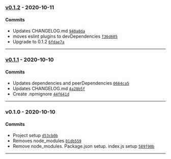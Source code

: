 <br />

### [v0.1.2](https://github.com/atomikui/eslint-config-atomikui/compare/v0.1.1...v0.1.2) - 2020-10-11

#### Commits

- Updates CHANGELOG.md [`940a8da`](https://github.com/atomikui/eslint-config-atomikui/commit/940a8daf0a36ec4514681a8e14757efb0cb3dd0a)
- moves eslint plugins to devDependencies [`f36d605`](https://github.com/atomikui/eslint-config-atomikui/commit/f36d605ef77bff3d3ef9f030bd73cdb976a73c55)
- Upgrade to 0.1.2 [`6fdae7a`](https://github.com/atomikui/eslint-config-atomikui/commit/6fdae7a60198e2e58c1995a942b3b5eeee529430)

<hr />

### [v0.1.1](https://github.com/atomikui/eslint-config-atomikui/compare/v0.1.0...v0.1.1) - 2020-10-10

#### Commits

- Updates dependencies and peerDependencies [`0664ca5`](https://github.com/atomikui/eslint-config-atomikui/commit/0664ca5aaa2532bd27c3ba55a2f210337768cf6b)
- Updates CHANGELOG.md [`4a28b5f`](https://github.com/atomikui/eslint-config-atomikui/commit/4a28b5fe30f04a0d9d9b43a50e2b0c0e4a381063)
- Create .npmignore [`44f641d`](https://github.com/atomikui/eslint-config-atomikui/commit/44f641d9d1bac27f359eade8edd78215e94a0b24)

<hr />

### v0.1.0 - 2020-10-10

#### Commits

- Project setup [`d53cb0b`](https://github.com/atomikui/eslint-config-atomikui/commit/d53cb0b2add0549627d3861a76caf2f280964a89)
- Removes node_modules [`01db559`](https://github.com/atomikui/eslint-config-atomikui/commit/01db5599404cabf2c507d9f2d86f60bc43f24425)
- Remove node_modules. Package.json setup. index.js setup [`589f90b`](https://github.com/atomikui/eslint-config-atomikui/commit/589f90b57f5a84ef63d7aee587601aebb98a9e1d)

<hr />
